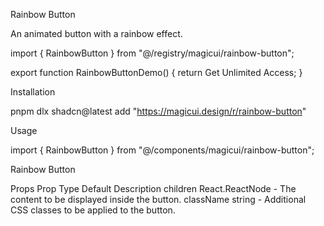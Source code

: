 Rainbow Button

An animated button with a rainbow effect.

import { RainbowButton } from "@/registry/magicui/rainbow-button";

export function RainbowButtonDemo() {
return <RainbowButton>Get Unlimited Access</RainbowButton>;
}

Installation

pnpm dlx shadcn@latest add "https://magicui.design/r/rainbow-button"

Usage

import { RainbowButton } from "@/components/magicui/rainbow-button";

<RainbowButton>Rainbow Button</RainbowButton>

Props
Prop Type Default Description
children React.ReactNode - The content to be displayed inside the button.
className string - Additional CSS classes to be applied to the button.
